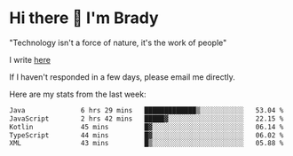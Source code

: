 # Hi there 👋 I'm Brady

"Technology isn't a force of nature, it's the work of people"

I write [here](https://github.com/hawk0120/blog)

If I haven't responded in a few days, please email me directly. 

Here are my stats from the last week:
<!--START_SECTION:waka-->

```txt
Java              6 hrs 29 mins   █████████████▒░░░░░░░░░░░   53.04 %
JavaScript        2 hrs 42 mins   █████▓░░░░░░░░░░░░░░░░░░░   22.15 %
Kotlin            45 mins         █▓░░░░░░░░░░░░░░░░░░░░░░░   06.14 %
TypeScript        44 mins         █▓░░░░░░░░░░░░░░░░░░░░░░░   06.02 %
XML               43 mins         █▒░░░░░░░░░░░░░░░░░░░░░░░   05.88 %
```

<!--END_SECTION:waka-->


